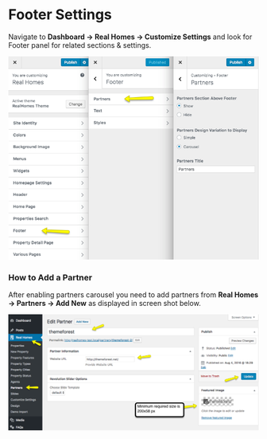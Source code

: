 # Footer Settings

Navigate to **Dashboard → Real Homes → Customize Settings** and look for Footer panel for related sections & settings.

![Footer Settings](images/home-setup/partners-settings-full.png)

### How to Add a Partner

After enabling partners carousel you need to add partners from **Real Homes → Partners → Add New** as displayed in screen shot below.

![Home Page Properties](images/home-setup/add-partner.png)